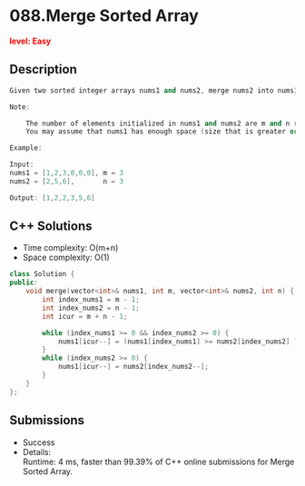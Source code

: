 # 088.Merge Sorted Array

**<font color=red>level: Easy</font>**

## Description

```c++
Given two sorted integer arrays nums1 and nums2, merge nums2 into nums1 as one sorted array.

Note:

    The number of elements initialized in nums1 and nums2 are m and n respectively.
    You may assume that nums1 has enough space (size that is greater or equal to m + n) to hold additional elements from nums2.

Example:

Input:
nums1 = [1,2,3,0,0,0], m = 3
nums2 = [2,5,6],       n = 3

Output: [1,2,2,3,5,6]
```

## C++ Solutions

* Time complexity: O(m+n)
* Space complexity: O(1)

```c++
class Solution {
public:
    void merge(vector<int>& nums1, int m, vector<int>& nums2, int n) {
        int index_nums1 = m - 1;
        int index_nums2 = n - 1;
        int icur = m + n - 1;

        while (index_nums1 >= 0 && index_nums2 >= 0) {
            nums1[icur--] = (nums1[index_nums1] >= nums2[index_nums2] ? nums1[index_nums1--] : nums2[index_nums2--]);
        }
        while (index_nums2 >= 0) {
            nums1[icur--] = nums2[index_nums2--];
        }
    }
};
```

## Submissions

* Success
* Details:  
Runtime: 4 ms, faster than 99.39% of C++ online submissions for Merge Sorted Array.


